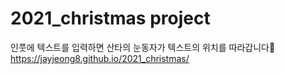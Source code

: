 # 2021_christmas project

인풋에 텍스트를 입력하면 산타의 눈동자가 텍스트의 위치를 따라갑니다🎄
https://jayjeong8.github.io/2021_christmas/
